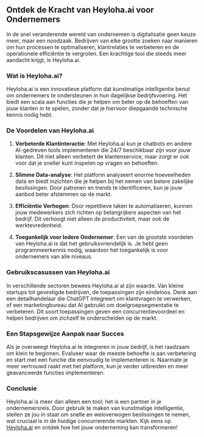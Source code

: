 ## Ontdek de Kracht van Heyloha.ai voor Ondernemers

In de snel veranderende wereld van ondernemen is digitalisatie geen keuze meer, maar een noodzaak. Bedrijven van elke grootte zoeken naar manieren om hun processen te optimaliseren, klantrelaties te verbeteren en de operationele efficiëntie te vergroten. Een krachtige tool die steeds meer aandacht krijgt, is Heyloha.ai.

### Wat is Heyloha.ai?
Heyloha.ai is een innovatieve platform dat kunstmatige intelligentie benut om ondernemers te ondersteunen in hun dagelijkse bedrijfsvoering. Het biedt een scala aan functies die je helpen om beter op de behoeften van jouw klanten in te spelen, zonder dat je hiervoor diepgaande technische kennis nodig hebt. 

### De Voordelen van Heyloha.ai
1. **Verbeterde Klantinteractie**: Met Heyloha.ai kun je chatbots en andere AI-gedreven tools implementeren die 24/7 beschikbaar zijn voor jouw klanten. Dit niet alleen verbetert de klantenservice, maar zorgt er ook voor dat je sneller kunt inspelen op vragen en behoeften.

2. **Slimme Data-analyse**: Het platform analyseert enorme hoeveelheden data en biedt inzichten die je helpen bij het nemen van betere zakelijke beslissingen. Door patronen en trends te identificeren, kun je jouw aanbod beter afstemmen op de markt.

3. **Efficiëntie Verhogen**: Door repetitieve taken te automatiseren, kunnen jouw medewerkers zich richten op belangrijkere aspecten van het bedrijf. Dit verhoogt niet alleen de productiviteit, maar ook de werktevredenheid.

4. **Toegankelijk voor Iedere Ondernemer**: Een van de grootste voordelen van Heyloha.ai is dat het gebruiksvriendelijk is. Je hebt geen programmeerkennis nodig, waardoor het toegankelijk is voor ondernemers van alle niveaus.

### Gebruikscasussen van Heyloha.ai
In verschillende sectoren bewees Heyloha.ai al zijn waarde. Van kleine startups tot gevestigde bedrijven, de toepassingen zijn eindeloos. Denk aan een detailhandelaar die ChatGPT integreert om klantvragen te verwerken, of een marketingbureau dat AI gebruikt om doelgroepsegmentatie te verbeteren. Dit soort toepassingen geven een concurrentievoordeel en helpen bedrijven om zichzelf te onderscheiden op de markt.

### Een Stapsgewijze Aanpak naar Succes
Als je overweegt Heyloha.ai te integreren in jouw bedrijf, is het raadzaam om klein te beginnen. Evalueer waar de meeste behoefte is aan verbetering en start met een functie die eenvoudig te implementeren is. Naarmate je meer vertrouwd raakt met het platform, kun je verder uitbreiden en meer geavanceerde functies implementeren.

### Conclusie
Heyloha.ai is meer dan alleen een tool; het is een partner in je ondernemersreis. Door gebruik te maken van kunstmatige intelligentie, stellen ze jou in staat om snelle en weloverwogen beslissingen te nemen, wat cruciaal is in de huidige concurrerende markten. Kijk eens op [Heyloha.ai](https://Heyloha.ai) en ontdek hoe het jouw onderneming kan transformeren!